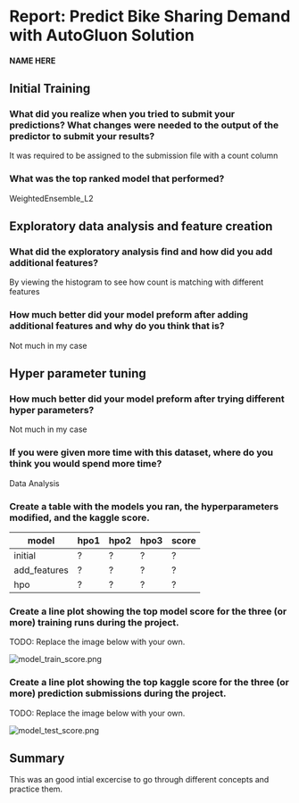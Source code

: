 # Report: Predict Bike Sharing Demand with AutoGluon Solution
#### NAME HERE

## Initial Training
### What did you realize when you tried to submit your predictions? What changes were needed to the output of the predictor to submit your results?
It was required to be assigned to the submission file with a count column

### What was the top ranked model that performed?
WeightedEnsemble_L2

## Exploratory data analysis and feature creation
### What did the exploratory analysis find and how did you add additional features?
By viewing the histogram to see how count is matching with different features

### How much better did your model preform after adding additional features and why do you think that is?
Not much in my case

## Hyper parameter tuning
### How much better did your model preform after trying different hyper parameters?
Not much in my case

### If you were given more time with this dataset, where do you think you would spend more time?
Data Analysis

### Create a table with the models you ran, the hyperparameters modified, and the kaggle score.
|model|hpo1|hpo2|hpo3|score|
|--|--|--|--|--|
|initial|?|?|?|?|
|add_features|?|?|?|?|
|hpo|?|?|?|?|

### Create a line plot showing the top model score for the three (or more) training runs during the project.

TODO: Replace the image below with your own.

![model_train_score.png](img/model_train_score.png)

### Create a line plot showing the top kaggle score for the three (or more) prediction submissions during the project.

TODO: Replace the image below with your own.

![model_test_score.png](img/model_test_score.png)

## Summary
This was an good intial excercise to go through different concepts and practice them.  
